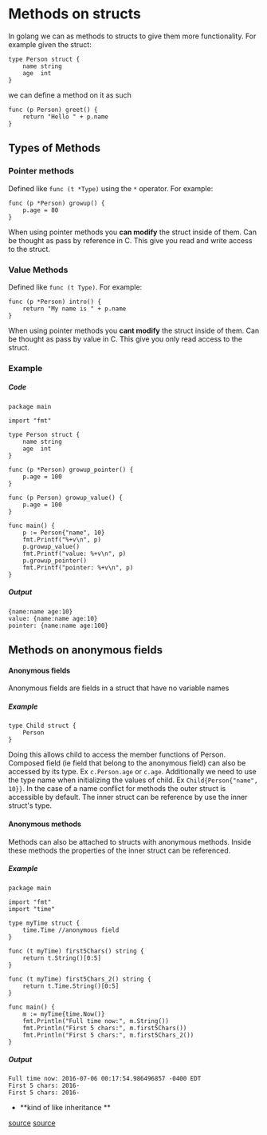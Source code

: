 # Methods on structs

In golang we can as methods to structs to give them more functionality. For example given the struct:

```
type Person struct {
	name string
	age  int
}
```

we can define a method on it as such

```
func (p Person) greet() {
	return "Hello " + p.name
}
```

## Types of Methods

### Pointer methods
Defined like `func (t *Type)` using the `*` operator. For example:

```
func (p *Person) growup() {
	p.age = 80
}
```

When using pointer methods you **can modify** the struct inside of them. Can be thought as pass by reference in C. This give you read and write access to the struct.

### Value Methods
Defined like `func (t Type)`. For example:

```
func (p *Person) intro() {
	return "My name is " + p.name
}
```

When using pointer methods you **cant modify** the struct inside of them. Can be thought as pass by value in C. This give you only read access to the struct.

### Example

##### Code

```
package main

import "fmt"

type Person struct {
    name string
    age  int
}

func (p *Person) growup_pointer() {
    p.age = 100
}

func (p Person) growup_value() {
    p.age = 100
}

func main() {
    p := Person{"name", 10}
    fmt.Printf("%+v\n", p)
    p.growup_value()
    fmt.Printf("value: %+v\n", p)
    p.growup_pointer()
    fmt.Printf("pointer: %+v\n", p)
}
```

##### Output
```
{name:name age:10}
value: {name:name age:10}
pointer: {name:name age:100}
```


## Methods on anonymous fields

#### Anonymous fields
Anonymous fields are fields in a struct that have no variable names

##### Example
```
type Child struct {
	Person
}
```
Doing this allows child to access the member functions of Person. Composed field (ie field that belong to the anonymous field) can also be accessed by its type. Ex `c.Person.age` or `c.age`. Additionally we need to use the type name when initializing the values of child. Ex `Child{Person{"name", 10}}`. In the case of a name conflict for methods the outer struct is accessible by default. The inner struct can be reference by use the inner struct's type.

#### Anonymous methods
Methods can also be attached to structs with anonymous methods. Inside these methods the properties of the inner struct can be referenced. 

##### Example
```
package main

import "fmt"
import "time"

type myTime struct {
    time.Time //anonymous field
}

func (t myTime) first5Chars() string {
    return t.String()[0:5]
}

func (t myTime) first5Chars_2() string {
    return t.Time.String()[0:5]
}

func main() {
    m := myTime{time.Now()}
    fmt.Println("Full time now:", m.String())
    fmt.Println("First 5 chars:", m.first5Chars())
    fmt.Println("First 5 chars:", m.first5Chars_2())
}
```

##### Output

```
Full time now: 2016-07-06 00:17:54.986496857 -0400 EDT
First 5 chars: 2016-
First 5 chars: 2016-
```

- **kind of like inheritance **


[source](http://golangtutorials.blogspot.ca/2011/06/methods-on-structs.html)
[source](https://golang.org/doc/faq#methods_on_values_or_pointers)
